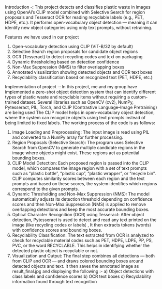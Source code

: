 Introduction -:
This project detects and classifies plastic waste in images using OpenAI’s CLIP model combined with Selective Search for region proposals and Tesseract OCR for reading recyclable labels (e.g., PET, HDPE, etc.).
It performs open-vocabulary object detection — meaning it can identify new object categories using only text prompts, without retraining.

Features we have used in our project 
1) Open-vocabulary detection using CLIP (ViT-B/32 by default)
2) Selective Search region proposals for candidate object regions
3) OCR (Tesseract) to detect recycling codes and text on packaging
4) Dynamic thresholding based on detection confidence
5) Non-Max Suppression (NMS) to filter overlapping boxes
6) Annotated visualization showing detected objects and OCR text boxes
7) Recyclability classification based on recognized text (PET, HDPE, etc.)

Implementation of project -:
In this project, me and my group have implemented a zero-shot object detection system that can identify different types of plastic waste and recyclable items without requiring a custom-trained dataset.
Several libraries such as OpenCV (cv2), NumPy, Pytesseract, PIL, Torch, and CLIP (Contrastive Language–Image Pretraining) are being used 
The CLIP model helps in open-vocabulary object detection, where the system can recognize objects using text prompts instead of being limited to fixed labels.
The working process of the code is as follows:
1) Image Loading and Preprocessing:
The input image is read using PIL and converted to a NumPy array for further processing.
2) Region Proposals (Selective Search):
The program uses Selective Search from OpenCV to generate multiple candidate regions in the image where objects might exist. These regions act as potential bounding boxes.
3) CLIP Model Detection:
Each proposed region is passed into the CLIP model, which compares the image region with a set of text prompts such as “plastic bottle”, “plastic cup”, “plastic wrapper”, or “recycle bin”.
CLIP computes similarity scores between each region and the text prompts and based on these scores, the system identifies which regions correspond to the given prompts.
4) Dynamic Thresholding and Non-Max Suppression (NMS):
The model automatically adjusts its detection threshold depending on confidence scores and then Non-Max Suppression (NMS) is applied to remove overlapping detections and keep the most accurate bounding boxes.
5) Optical Character Recognition (OCR) using Tesseract:
After object detection, Pytesseract is used to detect and read any text printed on the image (like recycling codes or labels) , It then extracts tokens (words) with confidence scores and bounding boxes.
6) Recyclability Classification:
The text extracted from OCR is analyzed to check for recyclable material codes such as PET, HDPE, LDPE, PP, PS, PVC, or the word RECYCLABLE.
This helps in identifying whether the detected plastic object is recyclable or not.
7) Visualization and Output:
The final step combines all detections — both from CLIP and OCR — and draws colored bounding boxes around detected objects and text. It then saves the annotated image as result_final.jpg and displaying the following :-
a) Object detections with class labels and confidence scores
b) OCR text boxes
c) Recyclability information found through text recognition
